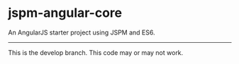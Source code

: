 # jspm-angular-core
An AngularJS starter project using JSPM and ES6.

---

This is the develop branch. This code may or may not work.